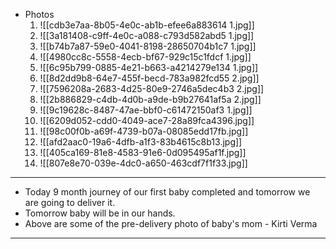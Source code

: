 - Photos
	1. ![[cdb3e7aa-8b05-4e0c-ab1b-efee6a883614 1.jpg]]
	2. ![[3a181408-c9ff-4e0c-a088-c793d582abd5 1.jpg]]
	3. ![[b74b7a87-59e0-4041-8198-28650704b1c7 1.jpg]]
	4. ![[4980cc8c-5558-4ecb-bf67-929c15c1fdcf 1.jpg]]
	5. ![[6c95b799-0885-4e21-b663-a4214279e134 1.jpg]]
	6. ![[8d2dd9b8-64e7-455f-becd-783a982fcd55 2.jpg]]
	7. ![[7596208a-2683-4d25-80e9-2746a5dec4b3 2.jpg]]
	8. ![[2b886829-c4db-4d0b-a9de-b9b27641af5a 2.jpg]]
	9. ![[9c19628c-8487-47ae-bbf0-c61472150af3 1.jpg]]
	10. ![[6209d052-cdd0-4049-ace7-28a89fca4396.jpg]]
	11. ![[98c00f0b-a69f-4739-b07a-08085edd17fb.jpg]]
	12. ![[afd2aac0-19a6-4dfb-a1f3-83b4615c8b13.jpg]]
	13. ![[405ca169-81e8-4583-91e6-0d095495af1f.jpg]]
	14. ![[807e8e70-039e-4dc0-a650-463cdf7f1f33.jpg]]
---
- Today 9 month journey of our first baby completed and tomorrow we are going to deliver it.
- Tomorrow baby will be in our hands.
- Above are some of the pre-delivery photo of baby's mom - Kirti Verma
---